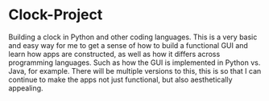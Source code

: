 # Clock-Project
Building a clock in Python and other coding languages. This is a very basic and easy way for me to get a sense of how to build a functional GUI and learn how apps are constructed, as well as how it differs across programming languages. Such as how the GUI is implemented in Python vs. Java, for example. There will be multiple versions to this, this is so that I can continue to make the apps not just functional, but also aesthetically appealing. 

